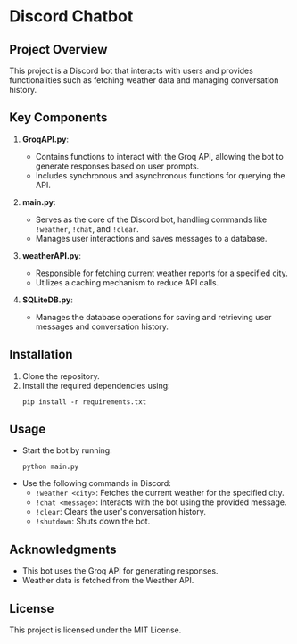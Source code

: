 # Discord Chatbot

## Project Overview
This project is a Discord bot that interacts with users and provides functionalities such as fetching weather data and managing conversation history.

## Key Components
1. **GroqAPI.py**: 
   - Contains functions to interact with the Groq API, allowing the bot to generate responses based on user prompts.
   - Includes synchronous and asynchronous functions for querying the API.

2. **main.py**: 
   - Serves as the core of the Discord bot, handling commands like `!weather`, `!chat`, and `!clear`.
   - Manages user interactions and saves messages to a database.

3. **weatherAPI.py**: 
   - Responsible for fetching current weather reports for a specified city.
   - Utilizes a caching mechanism to reduce API calls.

4. **SQLiteDB.py**: 
   - Manages the database operations for saving and retrieving user messages and conversation history.

## Installation
1. Clone the repository.
2. Install the required dependencies using:
   ```
   pip install -r requirements.txt
   ```

## Usage
- Start the bot by running:
  ```
  python main.py
  ```
- Use the following commands in Discord:
  - `!weather <city>`: Fetches the current weather for the specified city.
  - `!chat <message>`: Interacts with the bot using the provided message.
  - `!clear`: Clears the user's conversation history.
  - `!shutdown`: Shuts down the bot.

## Acknowledgments
- This bot uses the Groq API for generating responses.
- Weather data is fetched from the Weather API.

## License
This project is licensed under the MIT License.

